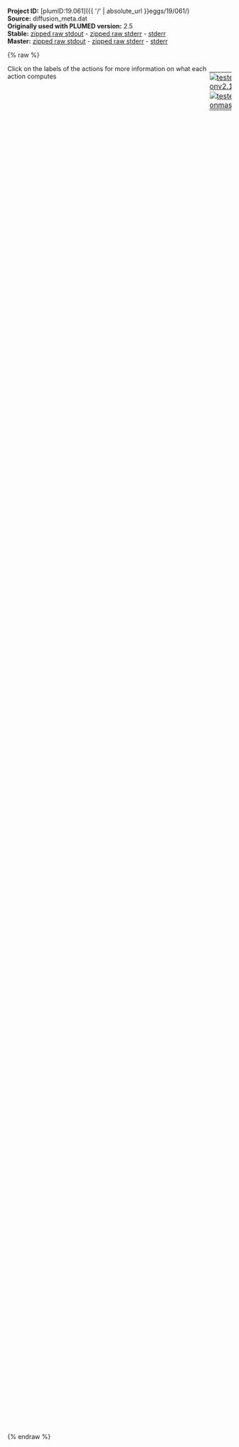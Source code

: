 **Project ID:** [plumID:19.061]({{ '/' | absolute_url }}eggs/19/061/)  
**Source:** diffusion_meta.dat  
**Originally used with PLUMED version:** 2.5  
**Stable:** [zipped raw stdout](diffusion_meta.dat.plumed.stdout.txt.zip) - [zipped raw stderr](diffusion_meta.dat.plumed.stderr.txt.zip) - [stderr](diffusion_meta.dat.plumed.stderr)  
**Master:** [zipped raw stdout](diffusion_meta.dat.plumed_master.stdout.txt.zip) - [zipped raw stderr](diffusion_meta.dat.plumed_master.stderr.txt.zip) - [stderr](diffusion_meta.dat.plumed_master.stderr)  

{% raw %}
<div style="width: 100%; float:left">
<div style="width: 90%; float:left" id="value_details_data/diffusion_meta.dat"> Click on the labels of the actions for more information on what each action computes </div>
<div style="width: 10%; float:left"><table><tr><td style="padding:1px"><a href="diffusion_meta.dat.plumed.stderr"><img src="https://img.shields.io/badge/v2.10-passing-green.svg" alt="tested onv2.10" /></a></td></tr><tr><td style="padding:1px"><a href="diffusion_meta.dat.plumed_master.stderr"><img src="https://img.shields.io/badge/master-passing-green.svg" alt="tested onmaster" /></a></td></tr></table></div></div>
<pre style="width=97%;">
<span style="color:blue" class="comment">#Restart the simulation</span>
<span class="plumedtooltip" style="color:green">RESTART<span class="right">Activate restart. <a href="https://www.plumed.org/doc-master/user-doc/html/_r_e_s_t_a_r_t.html" style="color:green">More details</a><i></i></span></span>
<br/><span style="color:blue" class="comment">#Define the guest molecule in the simulation</span>
<span style="display:none;" id="data/diffusion_meta.dat">The RESTART action with label <b></b> calculates something</span><b name="data/diffusion_meta.datguest" onclick='showPath("data/diffusion_meta.dat","data/diffusion_meta.datguest","data/diffusion_meta.datguest","violet")'>guest</b><span style="display:none;" id="data/diffusion_meta.datguest">The GROUP action with label <b>guest</b> calculates the following quantities:<table  align="center" frame="void" width="95%" cellpadding="5%"><tr><td width="5%"><b> Quantity </b>  </td><td width="5%"><b> Type </b>  </td><td><b> Description </b> </td></tr><tr><td width="5%">guest</td><td width="5%"><font color="violet">atoms</font></td><td>indices of atoms specified in GROUP</td></tr></table></span>: <span class="plumedtooltip" style="color:green">GROUP<span class="right">Define a group of atoms so that a particular list of atoms can be referenced with a single label in definitions of CVs or virtual atoms. <a href="https://www.plumed.org/doc-master/user-doc/html/_g_r_o_u_p.html" style="color:green">More details</a><i></i></span></span> <span class="plumedtooltip">ATOMS<span class="right">the numerical indexes for the set of atoms in the group<i></i></span></span>=169-186
<b name="data/diffusion_meta.datguest_com" onclick='showPath("data/diffusion_meta.dat","data/diffusion_meta.datguest_com","data/diffusion_meta.datguest_com","violet")'>guest_com</b><span style="display:none;" id="data/diffusion_meta.datguest_com">The COM action with label <b>guest_com</b> calculates the following quantities:<table  align="center" frame="void" width="95%" cellpadding="5%"><tr><td width="5%"><b> Quantity </b>  </td><td width="5%"><b> Type </b>  </td><td><b> Description </b> </td></tr><tr><td width="5%">guest_com</td><td width="5%"><font color="violet">atoms</font></td><td>virtual atom calculated by COM action</td></tr></table></span>: <span class="plumedtooltip" style="color:green">COM<span class="right">Calculate the center of mass for a group of atoms. <a href="https://www.plumed.org/doc-master/user-doc/html/_c_o_m.html" style="color:green">More details</a><i></i></span></span> <span class="plumedtooltip">ATOMS<span class="right">the list of atoms which are involved the virtual atom's definition<i></i></span></span>=<b name="data/diffusion_meta.datguest">guest</b>

<span style="color:blue" class="comment">#Define the cage centre of mass</span>
<b name="data/diffusion_meta.datcentre_com" onclick='showPath("data/diffusion_meta.dat","data/diffusion_meta.datcentre_com","data/diffusion_meta.datcentre_com","violet")'>centre_com</b><span style="display:none;" id="data/diffusion_meta.datcentre_com">The COM action with label <b>centre_com</b> calculates the following quantities:<table  align="center" frame="void" width="95%" cellpadding="5%"><tr><td width="5%"><b> Quantity </b>  </td><td width="5%"><b> Type </b>  </td><td><b> Description </b> </td></tr><tr><td width="5%">centre_com</td><td width="5%"><font color="violet">atoms</font></td><td>virtual atom calculated by COM action</td></tr></table></span>: <span class="plumedtooltip" style="color:green">COM<span class="right">Calculate the center of mass for a group of atoms. <a href="https://www.plumed.org/doc-master/user-doc/html/_c_o_m.html" style="color:green">More details</a><i></i></span></span> <span class="plumedtooltip">ATOMS<span class="right">the list of atoms which are involved the virtual atom's definition<i></i></span></span>=1-168

<span style="color:blue" class="comment">#Define the centres of the windows as the centre of the three phenyl H atoms in the window</span>
<b name="data/diffusion_meta.datcircle1" onclick='showPath("data/diffusion_meta.dat","data/diffusion_meta.datcircle1","data/diffusion_meta.datcircle1","violet")'>circle1</b><span style="display:none;" id="data/diffusion_meta.datcircle1">The CENTER_FAST action with label <b>circle1</b> calculates the following quantities:<table  align="center" frame="void" width="95%" cellpadding="5%"><tr><td width="5%"><b> Quantity </b>  </td><td width="5%"><b> Type </b>  </td><td><b> Description </b> </td></tr><tr><td width="5%">circle1</td><td width="5%"><font color="violet">atoms</font></td><td>virtual atom calculated by CENTER_FAST action</td></tr></table></span>: <span class="plumedtooltip" style="color:green">CENTER<span class="right">Calculate the center for a group of atoms, with arbitrary weights. <a href="https://www.plumed.org/doc-master/user-doc/html/_c_e_n_t_e_r.html" style="color:green">More details</a><i></i></span></span> <span class="plumedtooltip">ATOMS<span class="right">the group of atoms that you are calculating the Gyration Tensor for<i></i></span></span>=22,78,134
<b name="data/diffusion_meta.datcircle2" onclick='showPath("data/diffusion_meta.dat","data/diffusion_meta.datcircle2","data/diffusion_meta.datcircle2","violet")'>circle2</b><span style="display:none;" id="data/diffusion_meta.datcircle2">The CENTER_FAST action with label <b>circle2</b> calculates the following quantities:<table  align="center" frame="void" width="95%" cellpadding="5%"><tr><td width="5%"><b> Quantity </b>  </td><td width="5%"><b> Type </b>  </td><td><b> Description </b> </td></tr><tr><td width="5%">circle2</td><td width="5%"><font color="violet">atoms</font></td><td>virtual atom calculated by CENTER_FAST action</td></tr></table></span>: <span class="plumedtooltip" style="color:green">CENTER<span class="right">Calculate the center for a group of atoms, with arbitrary weights. <a href="https://www.plumed.org/doc-master/user-doc/html/_c_e_n_t_e_r.html" style="color:green">More details</a><i></i></span></span> <span class="plumedtooltip">ATOMS<span class="right">the group of atoms that you are calculating the Gyration Tensor for<i></i></span></span>=36,64,162
<b name="data/diffusion_meta.datcircle3" onclick='showPath("data/diffusion_meta.dat","data/diffusion_meta.datcircle3","data/diffusion_meta.datcircle3","violet")'>circle3</b><span style="display:none;" id="data/diffusion_meta.datcircle3">The CENTER_FAST action with label <b>circle3</b> calculates the following quantities:<table  align="center" frame="void" width="95%" cellpadding="5%"><tr><td width="5%"><b> Quantity </b>  </td><td width="5%"><b> Type </b>  </td><td><b> Description </b> </td></tr><tr><td width="5%">circle3</td><td width="5%"><font color="violet">atoms</font></td><td>virtual atom calculated by CENTER_FAST action</td></tr></table></span>: <span class="plumedtooltip" style="color:green">CENTER<span class="right">Calculate the center for a group of atoms, with arbitrary weights. <a href="https://www.plumed.org/doc-master/user-doc/html/_c_e_n_t_e_r.html" style="color:green">More details</a><i></i></span></span> <span class="plumedtooltip">ATOMS<span class="right">the group of atoms that you are calculating the Gyration Tensor for<i></i></span></span>=8,106,148
<b name="data/diffusion_meta.datcircle4" onclick='showPath("data/diffusion_meta.dat","data/diffusion_meta.datcircle4","data/diffusion_meta.datcircle4","violet")'>circle4</b><span style="display:none;" id="data/diffusion_meta.datcircle4">The CENTER_FAST action with label <b>circle4</b> calculates the following quantities:<table  align="center" frame="void" width="95%" cellpadding="5%"><tr><td width="5%"><b> Quantity </b>  </td><td width="5%"><b> Type </b>  </td><td><b> Description </b> </td></tr><tr><td width="5%">circle4</td><td width="5%"><font color="violet">atoms</font></td><td>virtual atom calculated by CENTER_FAST action</td></tr></table></span>: <span class="plumedtooltip" style="color:green">CENTER<span class="right">Calculate the center for a group of atoms, with arbitrary weights. <a href="https://www.plumed.org/doc-master/user-doc/html/_c_e_n_t_e_r.html" style="color:green">More details</a><i></i></span></span> <span class="plumedtooltip">ATOMS<span class="right">the group of atoms that you are calculating the Gyration Tensor for<i></i></span></span>=50,92,120

<span style="color:blue" class="comment">#Define distances between the guest centre of mass and the centres of the windows of interest</span>
<b name="data/diffusion_meta.datd1" onclick='showPath("data/diffusion_meta.dat","data/diffusion_meta.datd1","data/diffusion_meta.datd1","black")'>d1</b><span style="display:none;" id="data/diffusion_meta.datd1">The DISTANCE action with label <b>d1</b> calculates the following quantities:<table  align="center" frame="void" width="95%" cellpadding="5%"><tr><td width="5%"><b> Quantity </b>  </td><td width="5%"><b> Type </b>  </td><td><b> Description </b> </td></tr><tr><td width="5%">d1</td><td width="5%"><font color="black">scalar</font></td><td>the DISTANCE between this pair of atoms</td></tr></table></span>: <span class="plumedtooltip" style="color:green">DISTANCE<span class="right">Calculate the distance between a pair of atoms. <a href="https://www.plumed.org/doc-master/user-doc/html/_d_i_s_t_a_n_c_e.html" style="color:green">More details</a><i></i></span></span> <span class="plumedtooltip">ATOMS<span class="right">the pair of atom that we are calculating the distance between<i></i></span></span>=<b name="data/diffusion_meta.datguest_com">guest_com</b>,<b name="data/diffusion_meta.datcircle1">circle1</b>
<b name="data/diffusion_meta.datd2" onclick='showPath("data/diffusion_meta.dat","data/diffusion_meta.datd2","data/diffusion_meta.datd2","black")'>d2</b><span style="display:none;" id="data/diffusion_meta.datd2">The DISTANCE action with label <b>d2</b> calculates the following quantities:<table  align="center" frame="void" width="95%" cellpadding="5%"><tr><td width="5%"><b> Quantity </b>  </td><td width="5%"><b> Type </b>  </td><td><b> Description </b> </td></tr><tr><td width="5%">d2</td><td width="5%"><font color="black">scalar</font></td><td>the DISTANCE between this pair of atoms</td></tr></table></span>: <span class="plumedtooltip" style="color:green">DISTANCE<span class="right">Calculate the distance between a pair of atoms. <a href="https://www.plumed.org/doc-master/user-doc/html/_d_i_s_t_a_n_c_e.html" style="color:green">More details</a><i></i></span></span> <span class="plumedtooltip">ATOMS<span class="right">the pair of atom that we are calculating the distance between<i></i></span></span>=<b name="data/diffusion_meta.datguest_com">guest_com</b>,<b name="data/diffusion_meta.datcircle2">circle2</b>

<span style="color:blue" class="comment">#Define distances that will need energetic walls - these are the distances to the other two windows and the overall distance from the cage centre of mass</span>
<b name="data/diffusion_meta.datd3" onclick='showPath("data/diffusion_meta.dat","data/diffusion_meta.datd3","data/diffusion_meta.datd3","black")'>d3</b><span style="display:none;" id="data/diffusion_meta.datd3">The DISTANCE action with label <b>d3</b> calculates the following quantities:<table  align="center" frame="void" width="95%" cellpadding="5%"><tr><td width="5%"><b> Quantity </b>  </td><td width="5%"><b> Type </b>  </td><td><b> Description </b> </td></tr><tr><td width="5%">d3</td><td width="5%"><font color="black">scalar</font></td><td>the DISTANCE between this pair of atoms</td></tr></table></span>: <span class="plumedtooltip" style="color:green">DISTANCE<span class="right">Calculate the distance between a pair of atoms. <a href="https://www.plumed.org/doc-master/user-doc/html/_d_i_s_t_a_n_c_e.html" style="color:green">More details</a><i></i></span></span> <span class="plumedtooltip">ATOMS<span class="right">the pair of atom that we are calculating the distance between<i></i></span></span>=<b name="data/diffusion_meta.datguest_com">guest_com</b>,<b name="data/diffusion_meta.datcircle3">circle3</b>
<b name="data/diffusion_meta.datd4" onclick='showPath("data/diffusion_meta.dat","data/diffusion_meta.datd4","data/diffusion_meta.datd4","black")'>d4</b><span style="display:none;" id="data/diffusion_meta.datd4">The DISTANCE action with label <b>d4</b> calculates the following quantities:<table  align="center" frame="void" width="95%" cellpadding="5%"><tr><td width="5%"><b> Quantity </b>  </td><td width="5%"><b> Type </b>  </td><td><b> Description </b> </td></tr><tr><td width="5%">d4</td><td width="5%"><font color="black">scalar</font></td><td>the DISTANCE between this pair of atoms</td></tr></table></span>: <span class="plumedtooltip" style="color:green">DISTANCE<span class="right">Calculate the distance between a pair of atoms. <a href="https://www.plumed.org/doc-master/user-doc/html/_d_i_s_t_a_n_c_e.html" style="color:green">More details</a><i></i></span></span> <span class="plumedtooltip">ATOMS<span class="right">the pair of atom that we are calculating the distance between<i></i></span></span>=<b name="data/diffusion_meta.datguest_com">guest_com</b>,<b name="data/diffusion_meta.datcircle4">circle4</b>
<b name="data/diffusion_meta.datdc" onclick='showPath("data/diffusion_meta.dat","data/diffusion_meta.datdc","data/diffusion_meta.datdc","black")'>dc</b><span style="display:none;" id="data/diffusion_meta.datdc">The DISTANCE action with label <b>dc</b> calculates the following quantities:<table  align="center" frame="void" width="95%" cellpadding="5%"><tr><td width="5%"><b> Quantity </b>  </td><td width="5%"><b> Type </b>  </td><td><b> Description </b> </td></tr><tr><td width="5%">dc</td><td width="5%"><font color="black">scalar</font></td><td>the DISTANCE between this pair of atoms</td></tr></table></span>: <span class="plumedtooltip" style="color:green">DISTANCE<span class="right">Calculate the distance between a pair of atoms. <a href="https://www.plumed.org/doc-master/user-doc/html/_d_i_s_t_a_n_c_e.html" style="color:green">More details</a><i></i></span></span> <span class="plumedtooltip">ATOMS<span class="right">the pair of atom that we are calculating the distance between<i></i></span></span>=<b name="data/diffusion_meta.datcentre_com">centre_com</b>,<b name="data/diffusion_meta.datguest_com">guest_com</b>

<b name="data/diffusion_meta.datlwalls" onclick='showPath("data/diffusion_meta.dat","data/diffusion_meta.datlwalls","data/diffusion_meta.datlwalls","black")'>lwalls</b><span style="display:none;" id="data/diffusion_meta.datlwalls">The LOWER_WALLS action with label <b>lwalls</b> calculates the following quantities:<table  align="center" frame="void" width="95%" cellpadding="5%"><tr><td width="5%"><b> Quantity </b>  </td><td width="5%"><b> Type </b>  </td><td><b> Description </b> </td></tr><tr><td width="5%">lwalls.bias</td><td width="5%"><font color="black">scalar</font></td><td>the instantaneous value of the bias potential</td></tr><tr><td width="5%">lwalls.force2</td><td width="5%"><font color="black">scalar</font></td><td>the instantaneous value of the squared force due to this bias potential</td></tr></table></span>: <span class="plumedtooltip" style="color:green">LOWER_WALLS<span class="right">Defines a wall for the value of one or more collective variables, <a href="https://www.plumed.org/doc-master/user-doc/html/_l_o_w_e_r__w_a_l_l_s.html" style="color:green">More details</a><i></i></span></span> <span class="plumedtooltip">ARG<span class="right">the arguments on which the bias is acting<i></i></span></span>=<b name="data/diffusion_meta.datd3">d3</b>,<b name="data/diffusion_meta.datd4">d4</b> <span class="plumedtooltip">AT<span class="right">the positions of the wall<i></i></span></span>=0.25,0.25 <span class="plumedtooltip">KAPPA<span class="right">the force constant for the wall<i></i></span></span>=4500,4500 <span class="plumedtooltip">OFFSET<span class="right"> the offset for the start of the wall<i></i></span></span>=0,0 <span class="plumedtooltip">EXP<span class="right"> the powers for the walls<i></i></span></span>=2,2 <span class="plumedtooltip">EPS<span class="right"> the values for s_i in the expression for a wall<i></i></span></span>=1,1
<b name="data/diffusion_meta.datuwall" onclick='showPath("data/diffusion_meta.dat","data/diffusion_meta.datuwall","data/diffusion_meta.datuwall","black")'>uwall</b><span style="display:none;" id="data/diffusion_meta.datuwall">The UPPER_WALLS action with label <b>uwall</b> calculates the following quantities:<table  align="center" frame="void" width="95%" cellpadding="5%"><tr><td width="5%"><b> Quantity </b>  </td><td width="5%"><b> Type </b>  </td><td><b> Description </b> </td></tr><tr><td width="5%">uwall.bias</td><td width="5%"><font color="black">scalar</font></td><td>the instantaneous value of the bias potential</td></tr><tr><td width="5%">uwall.force2</td><td width="5%"><font color="black">scalar</font></td><td>the instantaneous value of the squared force due to this bias potential</td></tr></table></span>: <span class="plumedtooltip" style="color:green">UPPER_WALLS<span class="right">Defines a wall for the value of one or more collective variables, <a href="https://www.plumed.org/doc-master/user-doc/html/_u_p_p_e_r__w_a_l_l_s.html" style="color:green">More details</a><i></i></span></span> <span class="plumedtooltip">ARG<span class="right">the arguments on which the bias is acting<i></i></span></span>=<b name="data/diffusion_meta.datdc">dc</b> <span class="plumedtooltip">AT<span class="right">the positions of the wall<i></i></span></span>=0.45 <span class="plumedtooltip">KAPPA<span class="right">the force constant for the wall<i></i></span></span>=3500 <span class="plumedtooltip">OFFSET<span class="right"> the offset for the start of the wall<i></i></span></span>=0 <span class="plumedtooltip">EXP<span class="right"> the powers for the walls<i></i></span></span>=2 <span class="plumedtooltip">EPS<span class="right"> the values for s_i in the expression for a wall<i></i></span></span>=1

<span style="color:blue" class="comment">#Deposit Gaussians, with the distances d1 and d2 as the collective variable</span>
<span id="data/diffusion_meta.datdefmeta_short"><b name="data/diffusion_meta.datmeta" onclick='showPath("data/diffusion_meta.dat","data/diffusion_meta.datmeta","data/diffusion_meta.datmeta","black")'>meta</b><span style="display:none;" id="data/diffusion_meta.datmeta">The METAD action with label <b>meta</b> calculates the following quantities:<table  align="center" frame="void" width="95%" cellpadding="5%"><tr><td width="5%"><b> Quantity </b>  </td><td width="5%"><b> Type </b>  </td><td><b> Description </b> </td></tr><tr><td width="5%">meta.bias</td><td width="5%"><font color="black">scalar</font></td><td>the instantaneous value of the bias potential</td></tr></table></span>: <span class="plumedtooltip" style="color:green">METAD<span class="right">Used to performed metadynamics on one or more collective variables. This action has <a class="toggler" href='javascript:;' onclick='toggleDisplay("data/diffusion_meta.datdefmeta");'>hidden defaults</a>. <a href="https://www.plumed.org/doc-master/user-doc/html/_m_e_t_a_d.html">More details</a><i></i></span></span> <span class="plumedtooltip">ARG<span class="right">the labels of the scalars on which the bias will act<i></i></span></span>=<b name="data/diffusion_meta.datd1">d1</b>,<b name="data/diffusion_meta.datd2">d2</b> <span class="plumedtooltip">SIGMA<span class="right">the widths of the Gaussian hills<i></i></span></span>=0.01,0.01 <span class="plumedtooltip">HEIGHT<span class="right">the heights of the Gaussian hills<i></i></span></span>=1.2 <span class="plumedtooltip">BIASFACTOR<span class="right">use well tempered metadynamics and use this bias factor<i></i></span></span>=15 <span class="plumedtooltip">TEMP<span class="right">the system temperature - this is only needed if you are doing well-tempered metadynamics<i></i></span></span>=300 <span class="plumedtooltip">PACE<span class="right">the frequency for hill addition<i></i></span></span>=500 <span class="plumedtooltip">GRID_MIN<span class="right">the lower bounds for the grid<i></i></span></span>=-2.0,-2.0 <span class="plumedtooltip">GRID_MAX<span class="right">the upper bounds for the grid<i></i></span></span>=6.0,6.0 <span class="plumedtooltip">GRID_BIN<span class="right">the number of bins for the grid<i></i></span></span>=4000,4000 
</span><span id="data/diffusion_meta.datdefmeta_long" style="display:none;"><b name="data/diffusion_meta.datmeta" onclick='showPath("data/diffusion_meta.dat","data/diffusion_meta.datmeta","data/diffusion_meta.datmeta","black")'>meta</b>: <span class="plumedtooltip" style="color:green">METAD<span class="right">Used to performed metadynamics on one or more collective variables. This action uses the <a class="toggler" href='javascript:;' onclick='toggleDisplay("data/diffusion_meta.datdefmeta");'>defaults shown here</a>. <a href="https://www.plumed.org/doc-master/user-doc/html/_m_e_t_a_d.html">More details</a><i></i></span></span> <span class="plumedtooltip">ARG<span class="right">the labels of the scalars on which the bias will act<i></i></span></span>=<b name="data/diffusion_meta.datd1">d1</b>,<b name="data/diffusion_meta.datd2">d2</b> <span class="plumedtooltip">SIGMA<span class="right">the widths of the Gaussian hills<i></i></span></span>=0.01,0.01 <span class="plumedtooltip">HEIGHT<span class="right">the heights of the Gaussian hills<i></i></span></span>=1.2 <span class="plumedtooltip">BIASFACTOR<span class="right">use well tempered metadynamics and use this bias factor<i></i></span></span>=15 <span class="plumedtooltip">TEMP<span class="right">the system temperature - this is only needed if you are doing well-tempered metadynamics<i></i></span></span>=300 <span class="plumedtooltip">PACE<span class="right">the frequency for hill addition<i></i></span></span>=500 <span class="plumedtooltip">GRID_MIN<span class="right">the lower bounds for the grid<i></i></span></span>=-2.0,-2.0 <span class="plumedtooltip">GRID_MAX<span class="right">the upper bounds for the grid<i></i></span></span>=6.0,6.0 <span class="plumedtooltip">GRID_BIN<span class="right">the number of bins for the grid<i></i></span></span>=4000,4000  <span class="plumedtooltip">FILE<span class="right"> a file in which the list of added hills is stored<i></i></span></span>=HILLS
</span><br/><span class="plumedtooltip" style="color:green">PRINT<span class="right">Print quantities to a file. <a href="https://www.plumed.org/doc-master/user-doc/html/_p_r_i_n_t.html" style="color:green">More details</a><i></i></span></span> <span class="plumedtooltip">ARG<span class="right">the labels of the values that you would like to print to the file<i></i></span></span>=<b name="data/diffusion_meta.datd1">d1</b>,<b name="data/diffusion_meta.datd2">d2</b>,<b name="data/diffusion_meta.datd3">d3</b>,<b name="data/diffusion_meta.datd4">d4</b>,<b name="data/diffusion_meta.datmeta">meta.*</b>,<b name="data/diffusion_meta.datuwall">uwall.*</b>,<b name="data/diffusion_meta.datlwalls">lwalls.*</b> <span class="plumedtooltip">FILE<span class="right">the name of the file on which to output these quantities<i></i></span></span>=COLVAR <span class="plumedtooltip">STRIDE<span class="right"> the frequency with which the quantities of interest should be output<i></i></span></span>=2000
</pre>
{% endraw %}
